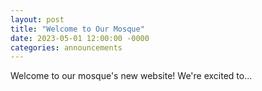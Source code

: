 ```yaml
---
layout: post
title: "Welcome to Our Mosque"
date: 2023-05-01 12:00:00 -0000
categories: announcements
---
```


Welcome to our mosque's new website! We're excited to...

